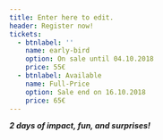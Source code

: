 ```yaml
---
title: Enter here to edit.
header: Register now!
tickets:
  - btnlabel: ''
    name: early-bird
    option: On sale until 04.10.2018
    price: 55€
  - btnlabel: Available
    name: Full-Price
    option: Sale end on 16.10.2018
    price: 65€
---
```

_**2 days of impact, fun, and surprises!**_
